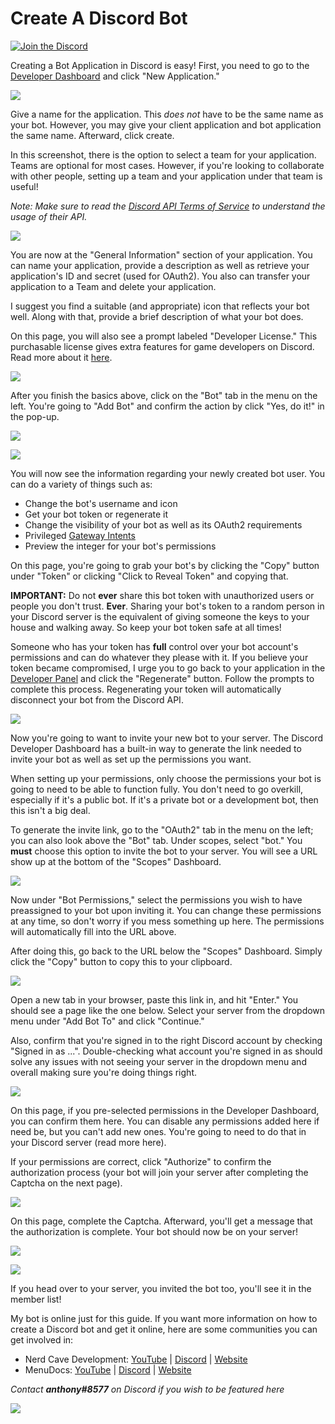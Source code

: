 # Create A Discord Bot

[![Join the Discord](https://discordapp.com/api/guilds/480231440932667393/embed.png)](https://discord.gg/g7wr8xb)

Creating a Bot Application in Discord is easy! First, you need to go to the [Developer Dashboard](https://discord.com/developers/applications) and click "New Application."

![](https://i.imgur.com/BOxMrSJ.png)

Give a name for the application. This *does not* have to be the same name as your bot. However, you may give your client application and bot application the same name. Afterward, click create.

In this screenshot, there is the option to select a team for your application. Teams are optional for most cases. However, if you're looking to collaborate with other people, setting up a team and your application under that team is useful!

*Note: Make sure to read the [Discord API Terms of Service](https://discord.com/developers/docs/legal) to understand the usage of their API.*

![](https://i.imgur.com/ekM4z0w.png)

You are now at the "General Information" section of your application. You can name your application, provide a description as well as retrieve your application's ID and secret (used for OAuth2). You also can transfer your application to a Team and delete your application.

I suggest you find a suitable (and appropriate) icon that reflects your bot well. Along with that, provide a brief description of what your bot does.

On this page, you will also see a prompt labeled "Developer License." This purchasable license gives extra features for game developers on Discord. Read more about it [here](https://support-dev.discord.com/hc/en-us/articles/360027891611-Sell-Your-Game-on-Discord-How-to-do-it).

![](https://i.imgur.com/maJPClA.png)

After you finish the basics above, click on the "Bot" tab in the menu on the left. You're going to "Add Bot" and confirm the action by click "Yes, do it!" in the pop-up.

![](https://i.imgur.com/iV4jn2B.png)

![](https://i.imgur.com/CnShvPp.png)

You will now see the information regarding your newly created bot user. You can do a variety of things such as:  

* Change the bot's username and icon  
* Get your bot token or regenerate it  
* Change the visibility of your bot as well as its OAuth2 requirements  
* Privileged [Gateway Intents](https://discord.com/developers/docs/topics/gateway#gateway-intents)  
* Preview the integer for your bot's permissions  

On this page, you're going to grab your bot's by clicking the "Copy" button under "Token" or clicking "Click to Reveal Token" and copying that.

**IMPORTANT:** Do not **ever** share this bot token with unauthorized users or people you don't trust. **Ever**. Sharing your bot's token to a random person in your Discord server is the equivalent of giving someone the keys to your house and walking away. So keep your bot token safe at all times!

Someone who has your token has **full** control over your bot account's permissions and can do whatever they please with it. If you believe your token became compromised, I urge you to go back to your application in the [Developer Panel](https://discord.com/developer/applications) and click the "Regenerate" button. Follow the prompts to complete this process. Regenerating your token will automatically disconnect your bot from the Discord API.

![](https://i.imgur.com/25vM6GD.png)

Now you're going to want to invite your new bot to your server. The Discord Developer Dashboard has a built-in way to generate the link needed to invite your bot as well as set up the permissions you want.

When setting up your permissions, only choose the permissions your bot is going to need to be able to function fully. You don't need to go overkill, especially if it's a public bot. If it's a private bot or a development bot, then this isn't a big deal.

To generate the invite link, go to the "OAuth2" tab in the menu on the left; you can also look above the "Bot" tab. Under scopes, select "bot." You **must** choose this option to invite the bot to your server. You will see a URL show up at the bottom of the "Scopes" Dashboard.

![](https://i.imgur.com/07KWmx2.png)

Now under "Bot Permissions," select the permissions you wish to have preassigned to your bot upon inviting it. You can change these permissions at any time, so don't worry if you mess something up here. The permissions will automatically fill into the URL above.

After doing this, go back to the URL below the "Scopes" Dashboard. Simply click the "Copy" button to copy this to your clipboard.

![](https://i.imgur.com/ekvsEnh.png)

Open a new tab in your browser, paste this link in, and hit "Enter." You should see a page like the one below. Select your server from the dropdown menu under "Add Bot To" and click "Continue."

Also, confirm that you're signed in to the right Discord account by checking "Signed in as ...". Double-checking what account you're signed in as should solve any issues with not seeing your server in the dropdown menu and overall making sure you're doing things right.

![](https://i.imgur.com/J89N8wb.png)

On this page, if you pre-selected permissions in the Developer Dashboard, you can confirm them here. You can disable any permissions added here if need be, but you can't add new ones. You're going to need to do that in your Discord server (read more here).

If your permissions are correct, click "Authorize" to confirm the authorization process (your bot will join your server after completing the Captcha on the next page).

![](https://i.imgur.com/OReSg7d.png)

On this page, complete the Captcha. Afterward, you'll get a message that the authorization is complete. Your bot should now be on your server!

![](https://i.imgur.com/amQ6gtG.png)

![](https://i.imgur.com/Bc1Wgwv.png)

If you head over to your server, you invited the bot too, you'll see it in the member list!

My bot is online just for this guide. If you want more information on how to create a Discord bot and get it online, here are some communities you can get involved in:

* Nerd Cave Development: [YouTube](https://www.youtube.com/channel/UCI_HY3KnAH_VusYqFvL2U9g?view_as=subscriber) | [Discord](https://discord.gg/g7wr8xb) | [Website](https://thenerdcave.us)  
* MenuDocs: [YouTube](https://www.youtube.com/channel/UCpGGFqJP9vYvzFudqnQ-6IA) | [Discord](https://menudocs.link/discord) | [Website](https://menudocs.org)  

*Contact **anthony#8577** on Discord if you wish to be featured here*

![](https://i.imgur.com/5WVBqx0.png)